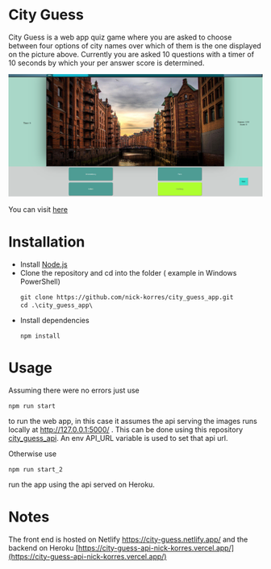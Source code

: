 # City Guess 

City Guess is a web app quiz game where you are asked to choose between four options of city names over which of them is the one displayed on the picture above.
Currently you are asked 10 questions with a timer of 10 seconds by which your per answer score is determined.

<p align="center">
  <img src="./src/assets/example.png" alt="Example" width="800">
</p>


You can visit [here](https://city-guess.netlify.app/)
# Installation

* Install [Node.js](https://nodejs.org)
* Clone the repository and cd into the folder ( example in Windows PowerShell)
  ```
  git clone https://github.com/nick-korres/city_guess_app.git
  cd .\city_guess_app\
  ```
* Install dependencies
  ```
  npm install 
  ```
  
# Usage
  Assuming there were no errors just use
  ```
  npm run start
  ```
  to run the web app, in this case it assumes the api serving the images runs locally at http://127.0.0.1:5000/  .
  This can be done using this repository [city_guess_api](https://github.com/nick-korres/city_guess_api.git).
  An env API_URL variable is used to set that api url.
  
  Otherwise use 
  ```
  npm run start_2
  ```  
  run the app using the api served on Heroku. 

# Notes
  The front end is hosted on Netlify https://city-guess.netlify.app/
  and the backend on Heroku [https://city-guess-api-nick-korres.vercel.app/](https://city-guess-api-nick-korres.vercel.app/)
  
 

